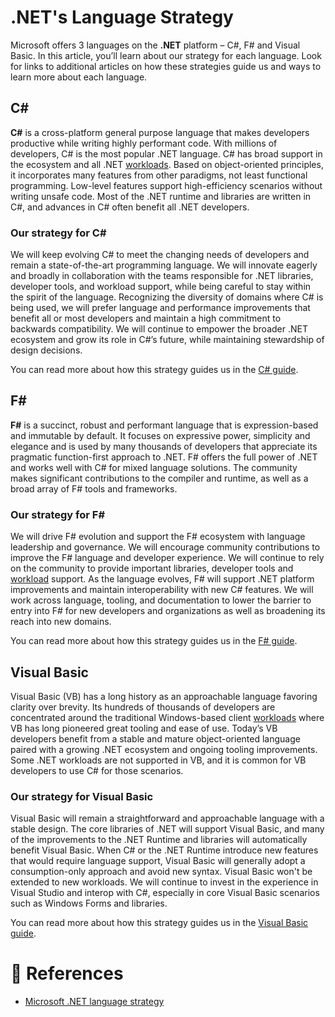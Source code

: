 # .NET's Language Strategy

Microsoft offers 3 languages on the **.NET** platform – C#, F# and Visual Basic. In this article, you’ll learn about our strategy for each language. Look for links to additional articles on how these strategies guide us and ways to learn more about each language.

## C#

**C#** is a cross-platform general purpose language that makes developers productive while writing highly performant code. With millions of developers, C# is the most popular .NET language. C# has broad support in the ecosystem and all .NET [workloads](https://learn.microsoft.com/en-us/dotnet/standard/glossary#workload). Based on object-oriented principles, it incorporates many features from other paradigms, not least functional programming. Low-level features support high-efficiency scenarios without writing unsafe code. Most of the .NET runtime and libraries are written in C#, and advances in C# often benefit all .NET developers.

### Our strategy for C#

We will keep evolving C# to meet the changing needs of developers and remain a state-of-the-art programming language. We will innovate eagerly and broadly in collaboration with the teams responsible for .NET libraries, developer tools, and workload support, while being careful to stay within the spirit of the language. Recognizing the diversity of domains where C# is being used, we will prefer language and performance improvements that benefit all or most developers and maintain a high commitment to backwards compatibility. We will continue to empower the broader .NET ecosystem and grow its role in C#’s future, while maintaining stewardship of design decisions.

You can read more about how this strategy guides us in the [C# guide](https://learn.microsoft.com/en-us/dotnet/csharp/tour-of-csharp/strategy).

## F#

**F#** is a succinct, robust and performant language that is expression-based and immutable by default. It focuses on expressive power, simplicity and elegance and is used by many thousands of developers that appreciate its pragmatic function-first approach to .NET. F# offers the full power of .NET and works well with C# for mixed language solutions. The community makes significant contributions to the compiler and runtime, as well as a broad array of F# tools and frameworks.

### Our strategy for F#

We will drive F# evolution and support the F# ecosystem with language leadership and governance. We will encourage community contributions to improve the F# language and developer experience. We will continue to rely on the community to provide important libraries, developer tools and [workload](https://learn.microsoft.com/en-us/dotnet/standard/glossary#workload) support. As the language evolves, F# will support .NET platform improvements and maintain interoperability with new C# features. We will work across language, tooling, and documentation to lower the barrier to entry into F# for new developers and organizations as well as broadening its reach into new domains.

You can read more about how this strategy guides us in the [F# guide](https://learn.microsoft.com/en-us/dotnet/fsharp/strategy).

## Visual Basic

Visual Basic (VB) has a long history as an approachable language favoring clarity over brevity. Its hundreds of thousands of developers are concentrated around the traditional Windows-based client [workloads](https://learn.microsoft.com/en-us/dotnet/standard/glossary#workload) where VB has long pioneered great tooling and ease of use. Today’s VB developers benefit from a stable and mature object-oriented language paired with a growing .NET ecosystem and ongoing tooling improvements. Some .NET workloads are not supported in VB, and it is common for VB developers to use C# for those scenarios.

### Our strategy for Visual Basic

Visual Basic will remain a straightforward and approachable language with a stable design. The core libraries of .NET will support Visual Basic, and many of the improvements to the .NET Runtime and libraries will automatically benefit Visual Basic. When C# or the .NET Runtime introduce new features that would require language support, Visual Basic will generally adopt a consumption-only approach and avoid new syntax. Visual Basic won't be extended to new workloads. We will continue to invest in the experience in Visual Studio and interop with C#, especially in core Visual Basic scenarios such as Windows Forms and libraries.

You can read more about how this strategy guides us in the [Visual Basic guide](https://learn.microsoft.com/en-us/dotnet/visual-basic/getting-started/strategy).

# 📜 References

- [Microsoft .NET language strategy](https://learn.microsoft.com/en-us/dotnet/fundamentals/languages)
